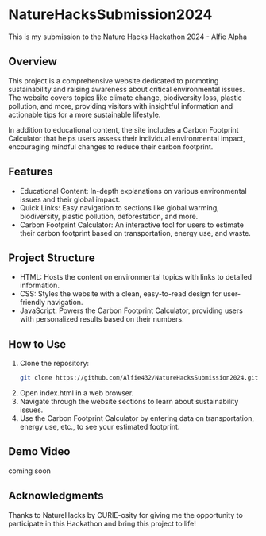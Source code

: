 # NatureHacksSubmission2024
This is my submission to the Nature Hacks Hackathon 2024 - Alfie Alpha


## Overview

This project is a comprehensive website dedicated to promoting sustainability and raising awareness about critical environmental issues. The website covers topics like climate change, biodiversity loss, plastic pollution, and more, providing visitors with insightful information and actionable tips for a more sustainable lifestyle.

In addition to educational content, the site includes a Carbon Footprint Calculator that helps users assess their individual environmental impact, encouraging mindful changes to reduce their carbon footprint.

## Features

*	Educational Content: In-depth explanations on various environmental issues and their global impact.
*	Quick Links: Easy navigation to sections like global warming, biodiversity, plastic pollution, deforestation, and more.
*	Carbon Footprint Calculator: An interactive tool for users to estimate their carbon footprint based on transportation, energy use, and waste.

## Project Structure

*	HTML: Hosts the content on environmental topics with links to detailed information.
*	CSS: Styles the website with a clean, easy-to-read design for user-friendly navigation.
*	JavaScript: Powers the Carbon Footprint Calculator, providing users with personalized results based on their numbers.

## How to Use

1. Clone the repository:
   ```bash
   git clone https://github.com/Alfie432/NatureHacksSubmission2024.git
3.	Open index.html in a web browser.
4.	Navigate through the website sections to learn about sustainability issues.
5.	Use the Carbon Footprint Calculator by entering data on transportation, energy use, etc., to see your estimated footprint.

## Demo Video
coming soon

## Acknowledgments

Thanks to NatureHacks by CURIE-osity for giving me the opportunity to participate in this Hackathon and bring this project to life!
